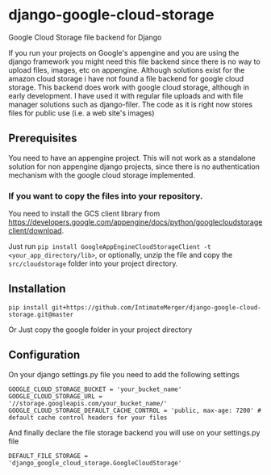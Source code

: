 django-google-cloud-storage
===========================

Google Cloud Storage file backend for Django

If you run your projects on Google's appengine and you are using the django framework you might need this
file backend since there is no way to upload files, images, etc on appengine. Although solutions exist for
the amazon cloud storage i have not found a file backend for google cloud storage. This backend does work
with google cloud storage, although in early development. I have used it with regular file uploads and with
file manager solutions such as django-filer. The code as it is right now stores files for public use (i.e. a web site's images)

Prerequisites
-------------

You need to have an appengine project. This will not work as a standalone solution for non appengine django projects, since there is no authentication mechanism with the google cloud storage implemented.


### If you want to copy the files into your repository.

You need to install the GCS client library from
https://developers.google.com/appengine/docs/python/googlecloudstorageclient/download.

Just run `pip install GoogleAppEngineCloudStorageClient -t <your_app_directory/lib>`, or optionally, unzip the file and copy the `src/cloudstorage` folder into your project directory.

Installation
-------------

```
pip install git+https://github.com/IntimateMerger/django-google-cloud-storage.git@master
```

Or Just copy the google folder in your project directory

Configuration
-------------

On your django settings.py file you need to add the following settings

    GOOGLE_CLOUD_STORAGE_BUCKET = 'your_bucket_name'
    GOOGLE_CLOUD_STORAGE_URL = '//storage.googleapis.com/your_bucket_name/'
    GOOGLE_CLOUD_STORAGE_DEFAULT_CACHE_CONTROL = 'public, max-age: 7200' # default cache control headers for your files

And finally declare the file storage backend you will use on your settings.py file

    DEFAULT_FILE_STORAGE = 'django_google_cloud_storage.GoogleCloudStorage'
